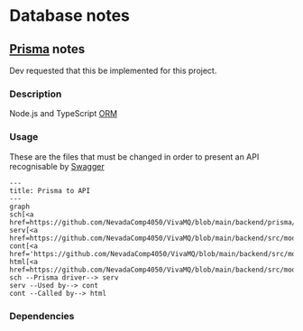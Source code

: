 # Database notes

## [Prisma](https://www.prisma.io/) notes
Dev requested that this be implemented for this project.

### Description
Node.js and TypeScript [ORM](ORM.md)


### Usage
These are the files that must be changed in order to present an API recognisable by [Swagger](Swagger.md)
```mermaid
---
title: Prisma to API
---
graph
sch[<a href=https://github.com/NevadaComp4050/VivaMQ/blob/main/backend/prisma/schema.prisma>Schema</a>]
serv[<a href=https://github.com/NevadaComp4050/VivaMQ/blob/main/backend/src/modules/users/users.service.ts>Service</a>]
cont[<a href='https://github.com/NevadaComp4050/VivaMQ/blob/main/backend/src/modules/users/users.controller.ts'>Controller</a>]
html[<a href=https://github.com/NevadaComp4050/VivaMQ/blob/main/backend/src/modules/users/users.route.ts>/route</a>]
sch --Prisma driver--> serv
serv --Used by--> cont
cont --Called by--> html
```

### Dependencies
